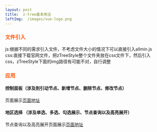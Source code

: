 ```yaml
---
layout: post
title:  z-tree基本用法
leftImg:  /images/vue-logo.png
---
```

<style>
    h3{
        color: #ff5400;
    }
    ::selection { background: #e2eae2; }
    ::-moz-selection { background: #e2eae2; }
    ::-webkit-selection { background: #e2eae2; }
</style>
<style>
    img{
        max-width: 100%;
    }
     h3{
        color: #ff5400;
    }
    ::selection { background: #e2eae2; }
    ::-moz-selection { background: #e2eae2; }
    ::-webkit-selection { background: #e2eae2; }
</style>

### 文件引入
js:根据不同的需求引入文件，不考虑文件大小的情况下可以直接引入allmin.js
css:直接下载官网文件，把zTreeStyle整个文件夹放在css文件下，然后引入css，zTreeStyle下面的img路径有可能不对，自行调整
### 应用
#### 控制面板（涉及到引动节点、新增节点、删除节点、修改节点）
页面展示<a href="https://fengye12.github.io/menuControl.html">页面地址</a>
#### 地区选择 （涉及单选、多选、勾选展示、节点查询以及高亮展开）
节点查询以及高亮展开页面展示<a href="http://fengye12.github.io/zTree_v3-master/demo/cn/excheck/hhhhh.html">页面地址</a>